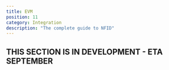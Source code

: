 ```yaml
---
title: EVM
position: 11
category: Integration
description: "The complete guide to NFID"
---
```


## THIS SECTION IS IN DEVELOPMENT - ETA SEPTEMBER
